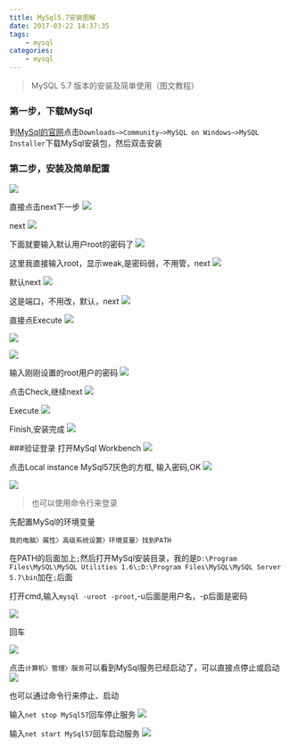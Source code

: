 ```yaml
---
title: MySql5.7安装图解
date: 2017-03-22 14:37:35
tags:
    - mysql
categories:
	- mysql
---
```


> MySQL 5.7 版本的安装及简单使用（图文教程）


### 第一步，下载MySql
到[MySql的官网](https://www.mysql.com/)点击`Downloads–>Community–>MySQL on Windows–>MySQL Installer`下载MySql安装包，然后双击安装
<!-- more -->
### 第二步，安装及简单配置
![](https://upload.cc/i/HRfh4i.png)


直接点击next下一步
![](https://upload.cc/i/1NO5Y7.png)


next
![](https://upload.cc/i/4Ob8wm.png)


下面就要输入默认用户root的密码了
![](https://upload.cc/i/p0atUb.png)


这里我直接输入root，显示weak,是密码弱，不用管，next
![](https://upload.cc/i/4OuqEY.png)


默认next
![](https://upload.cc/i/9qtUWa.png)


这是端口，不用改，默认，next
![](https://upload.cc/i/hVLRGi.png)

直接点Execute
![](https://upload.cc/i/imMINs.png)

![](https://upload.cc/i/j0dt8a.png)

![](https://upload.cc/i/Nvd3IG.png)


输入刚刚设置的root用户的密码
![](https://upload.cc/i/pgTmXa.png)

点击Check,继续next
![](https://upload.cc/i/81f0ai.png)


Execute
![](https://upload.cc/i/iY1vU3.png)




Finish,安装完成
![](https://upload.cc/i/Q0fGeN.png)


###验证登录
打开MySql Workbench
![](https://upload.cc/i/8khTpY.png)


点击Local instance MySql57灰色的方框,  输入密码,OK
![](https://upload.cc/i/7Rd3fP.png)



![](https://upload.cc/i/OQAJFk.png)


> 也可以使用命令行来登录


先配置MySql的环境变量

`我的电脑〉属性〉高级系统设置〉环境变量〉找到PATH`

在PATH的后面加上`;`然后打开MySql安装目录，我的是`D:\Program Files\MySQL\MySQL Utilities 1.6\;D:\Program Files\MySQL\MySQL Server 5.7\bin`加在`;`后面

打开cmd,输入`mysql -uroot -proot`,-u后面是用户名，-p后面是密码

![](https://upload.cc/i/tu7UBK.png)



回车

![](https://upload.cc/i/BzXRYi.png)


点击`计算机〉管理〉服务`可以看到MySql服务已经启动了，可以直接点停止或启动
![](https://upload.cc/i/V0DKl1.png)

也可以通过命令行来停止、启动

输入`net stop MySql57`回车停止服务
![](https://upload.cc/i/cIyKCV.png)


输入`net start MySql57`回车启动服务
![](https://upload.cc/i/ohYfOM.png)
